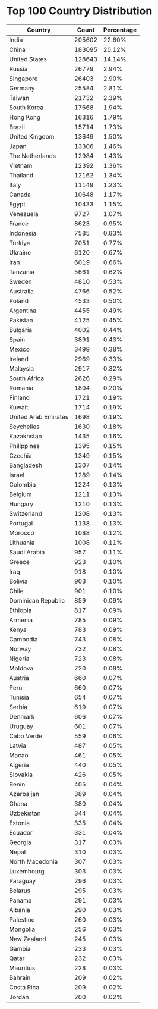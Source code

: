 # Top 100 Country Distribution
| Country | Count | Percentage |
|----|----|----|
| India | 205602 | 22.60% |
| China | 183095 | 20.12% |
| United States | 128643 | 14.14% |
| Russia | 26779 | 2.94% |
| Singapore | 26403 | 2.90% |
| Germany | 25584 | 2.81% |
| Taiwan | 21732 | 2.39% |
| South Korea | 17668 | 1.94% |
| Hong Kong | 16316 | 1.79% |
| Brazil | 15714 | 1.73% |
| United Kingdom | 13649 | 1.50% |
| Japan | 13306 | 1.46% |
| The Netherlands | 12984 | 1.43% |
| Vietnam | 12392 | 1.36% |
| Thailand | 12162 | 1.34% |
| Italy | 11149 | 1.23% |
| Canada | 10648 | 1.17% |
| Egypt | 10433 | 1.15% |
| Venezuela | 9727 | 1.07% |
| France | 8623 | 0.95% |
| Indonesia | 7585 | 0.83% |
| Türkiye | 7051 | 0.77% |
| Ukraine | 6120 | 0.67% |
| Iran | 6019 | 0.66% |
| Tanzania | 5661 | 0.62% |
| Sweden | 4810 | 0.53% |
| Australia | 4766 | 0.52% |
| Poland | 4533 | 0.50% |
| Argentina | 4455 | 0.49% |
| Pakistan | 4125 | 0.45% |
| Bulgaria | 4002 | 0.44% |
| Spain | 3891 | 0.43% |
| Mexico | 3499 | 0.38% |
| Ireland | 2969 | 0.33% |
| Malaysia | 2917 | 0.32% |
| South Africa | 2626 | 0.29% |
| Romania | 1804 | 0.20% |
| Finland | 1721 | 0.19% |
| Kuwait | 1714 | 0.19% |
| United Arab Emirates | 1698 | 0.19% |
| Seychelles | 1630 | 0.18% |
| Kazakhstan | 1435 | 0.16% |
| Philippines | 1395 | 0.15% |
| Czechia | 1349 | 0.15% |
| Bangladesh | 1307 | 0.14% |
| Israel | 1289 | 0.14% |
| Colombia | 1224 | 0.13% |
| Belgium | 1211 | 0.13% |
| Hungary | 1210 | 0.13% |
| Switzerland | 1208 | 0.13% |
| Portugal | 1138 | 0.13% |
| Morocco | 1088 | 0.12% |
| Lithuania | 1008 | 0.11% |
| Saudi Arabia | 957 | 0.11% |
| Greece | 923 | 0.10% |
| Iraq | 918 | 0.10% |
| Bolivia | 903 | 0.10% |
| Chile | 901 | 0.10% |
| Dominican Republic | 859 | 0.09% |
| Ethiopia | 817 | 0.09% |
| Armenia | 785 | 0.09% |
| Kenya | 783 | 0.09% |
| Cambodia | 743 | 0.08% |
| Norway | 732 | 0.08% |
| Nigeria | 723 | 0.08% |
| Moldova | 720 | 0.08% |
| Austria | 660 | 0.07% |
| Peru | 660 | 0.07% |
| Tunisia | 654 | 0.07% |
| Serbia | 619 | 0.07% |
| Denmark | 606 | 0.07% |
| Uruguay | 601 | 0.07% |
| Cabo Verde | 559 | 0.06% |
| Latvia | 487 | 0.05% |
| Macao | 461 | 0.05% |
| Algeria | 440 | 0.05% |
| Slovakia | 426 | 0.05% |
| Benin | 405 | 0.04% |
| Azerbaijan | 389 | 0.04% |
| Ghana | 380 | 0.04% |
| Uzbekistan | 344 | 0.04% |
| Estonia | 335 | 0.04% |
| Ecuador | 331 | 0.04% |
| Georgia | 317 | 0.03% |
| Nepal | 310 | 0.03% |
| North Macedonia | 307 | 0.03% |
| Luxembourg | 303 | 0.03% |
| Paraguay | 296 | 0.03% |
| Belarus | 295 | 0.03% |
| Panama | 291 | 0.03% |
| Albania | 290 | 0.03% |
| Palestine | 260 | 0.03% |
| Mongolia | 256 | 0.03% |
| New Zealand | 245 | 0.03% |
| Gambia | 233 | 0.03% |
| Qatar | 232 | 0.03% |
| Mauritius | 228 | 0.03% |
| Bahrain | 209 | 0.02% |
| Costa Rica | 209 | 0.02% |
| Jordan | 200 | 0.02% |
